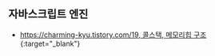 ## 자바스크립트 엔진
  - [https://charming-kyu.tistory.com/19, 콜스택, 메모리힙 구조](https://charming-kyu.tistory.com/19) {:target="_blank"}
